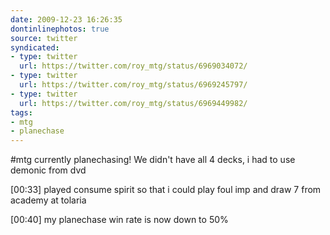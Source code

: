 ```yaml
---
date: 2009-12-23 16:26:35
dontinlinephotos: true
source: twitter
syndicated:
- type: twitter
  url: https://twitter.com/roy_mtg/status/6969034072/
- type: twitter
  url: https://twitter.com/roy_mtg/status/6969245797/
- type: twitter
  url: https://twitter.com/roy_mtg/status/6969449982/
tags:
- mtg
- planechase
---
```


#mtg currently planechasing! We didn't have all 4 decks, i had to use demonic from dvd

<time>[00:33]</time> played consume spirit so that i could play foul imp and draw 7 from academy at tolaria

<time>[00:40]</time> my planechase win rate is now down to 50%